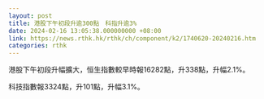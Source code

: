 ```yaml
---
layout: post
title: 港股下午初段升逾300點　科指升逾3%
date: 2024-02-16 13:05:38.000000000 +08:00
link: https://news.rthk.hk/rthk/ch/component/k2/1740620-20240216.htm
categories: rthk
---
```


港股下午初段升幅擴大，恒生指數較早時報16282點，升338點，升幅2.1%。

科技指數報3324點，升101點，升幅3.1%。
